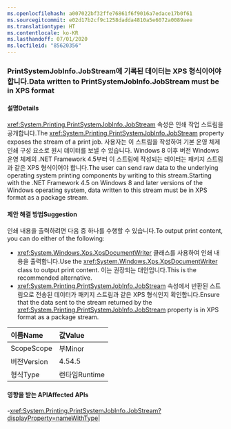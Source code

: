 ```yaml
---
ms.openlocfilehash: a007022bf32ffe76861f6f9016a7edace17b0f61
ms.sourcegitcommit: e02d17b2cf9c1258dadda4810a5e6072a0089aee
ms.translationtype: HT
ms.contentlocale: ko-KR
ms.lasthandoff: 07/01/2020
ms.locfileid: "85620356"
---
```

### <a name="data-written-to-printsystemjobinfojobstream-must-be-in-xps-format"></a><span data-ttu-id="9840a-101">PrintSystemJobInfo.JobStream에 기록된 데이터는 XPS 형식이어야 합니다.</span><span class="sxs-lookup"><span data-stu-id="9840a-101">Data written to PrintSystemJobInfo.JobStream must be in XPS format</span></span>

#### <a name="details"></a><span data-ttu-id="9840a-102">설명</span><span class="sxs-lookup"><span data-stu-id="9840a-102">Details</span></span>

<span data-ttu-id="9840a-103"><xref:System.Printing.PrintSystemJobInfo.JobStream> 속성은 인쇄 작업 스트림을 공개합니다.</span><span class="sxs-lookup"><span data-stu-id="9840a-103">The <xref:System.Printing.PrintSystemJobInfo.JobStream> property exposes the stream of a print job.</span></span> <span data-ttu-id="9840a-104">사용자는 이 스트림을 작성하여 기본 운영 체제 인쇄 구성 요소로 원시 데이터를 보낼 수 있습니다. Windows 8 이후 버전 Windows 운영 체제의 .NET Framework 4.5부터 이 스트림에 작성되는 데이터는 패키지 스트림과 같은 XPS 형식이어야 합니다.</span><span class="sxs-lookup"><span data-stu-id="9840a-104">The user can send raw data to the underlying operating system printing components by writing to this stream.Starting with the .NET Framework 4.5 on Windows 8 and later versions of the Windows operating system, data written to this stream must be in XPS format as a package stream.</span></span>

#### <a name="suggestion"></a><span data-ttu-id="9840a-105">제안 해결 방법</span><span class="sxs-lookup"><span data-stu-id="9840a-105">Suggestion</span></span>

<span data-ttu-id="9840a-106">인쇄 내용을 출력하려면 다음 중 하나를 수행할 수 있습니다.</span><span class="sxs-lookup"><span data-stu-id="9840a-106">To output print content, you can do either of the following:</span></span><ul><li><span data-ttu-id="9840a-107"><xref:System.Windows.Xps.XpsDocumentWriter> 클래스를 사용하여 인쇄 내용을 출력합니다.</span><span class="sxs-lookup"><span data-stu-id="9840a-107">Use the <xref:System.Windows.Xps.XpsDocumentWriter> class to output print content.</span></span> <span data-ttu-id="9840a-108">이는 권장되는 대안입니다.</span><span class="sxs-lookup"><span data-stu-id="9840a-108">This is the recommended alternative.</span></span></li><li><span data-ttu-id="9840a-109"><xref:System.Printing.PrintSystemJobInfo.JobStream> 속성에서 반환된 스트림으로 전송된 데이터가 패키지 스트림과 같은 XPS 형식인지 확인합니다.</span><span class="sxs-lookup"><span data-stu-id="9840a-109">Ensure that the data sent to the stream returned by the <xref:System.Printing.PrintSystemJobInfo.JobStream> property is in XPS format as a package stream.</span></span></li></ul>

| <span data-ttu-id="9840a-110">이름</span><span class="sxs-lookup"><span data-stu-id="9840a-110">Name</span></span>    | <span data-ttu-id="9840a-111">값</span><span class="sxs-lookup"><span data-stu-id="9840a-111">Value</span></span>       |
|:--------|:------------|
| <span data-ttu-id="9840a-112">Scope</span><span class="sxs-lookup"><span data-stu-id="9840a-112">Scope</span></span>   |<span data-ttu-id="9840a-113">부</span><span class="sxs-lookup"><span data-stu-id="9840a-113">Minor</span></span>|
|<span data-ttu-id="9840a-114">버전</span><span class="sxs-lookup"><span data-stu-id="9840a-114">Version</span></span>|<span data-ttu-id="9840a-115">4.5</span><span class="sxs-lookup"><span data-stu-id="9840a-115">4.5</span></span>|
|<span data-ttu-id="9840a-116">형식</span><span class="sxs-lookup"><span data-stu-id="9840a-116">Type</span></span>|<span data-ttu-id="9840a-117">런타임</span><span class="sxs-lookup"><span data-stu-id="9840a-117">Runtime</span></span>

#### <a name="affected-apis"></a><span data-ttu-id="9840a-118">영향을 받는 API</span><span class="sxs-lookup"><span data-stu-id="9840a-118">Affected APIs</span></span>

-<xref:System.Printing.PrintSystemJobInfo.JobStream?displayProperty=nameWithType></li></ul>|
